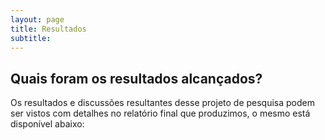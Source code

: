 ```yaml
---
layout: page
title: Resultados
subtitle: 
---
```

## Quais foram os resultados alcançados?
Os resultados e discussões resultantes desse projeto de pesquisa podem ser vistos com detalhes no relatório final que produzimos, o mesmo está disponível abaixo:

<object data="{{ site.url }}{{ site.baseurl }}/pdfs/David Ferraz PIBIC COPES UFS Relatorio Final.pdf" width="800" height="800" type="application/pdf"></object>
